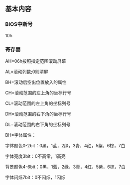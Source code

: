 ## 基本内容

### BIOS中断号

10h

### 寄存器

AH=06h按照指定范围滚动屏幕

AL=滚动列数;0则清屏

BH=滚动后空出位置放入的属性

CH=滚动范围的左上角的坐标行号

CL=滚动范围的左上角的坐标列号

DH=滚动范围的右下角的坐标行号

DL=滚动范围的右下角的坐标列号

BH=字体属性：

字体颜色0-2bit：0黑，1蓝，2绿，3青，4红，5紫，6棕，7白

字体亮度3bit：0不高常，1高亮

背景颜色4-6bit：0黑，1蓝，2绿，3青，4红，5紫，6棕，7白

字体闪烁7bit：0不闪烁，1闪烁

